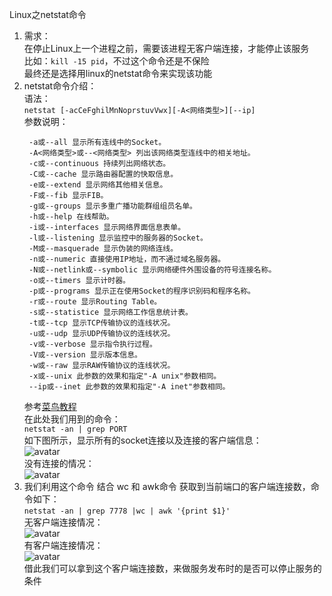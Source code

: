 Linux之netstat命令

1. 需求：<br>
   在停止Linux上一个进程之前，需要该进程无客户端连接，才能停止该服务<br>
   比如：``kill -15 pid``，不过这个命令还是不保险<br>
   最终还是选择用linux的netstat命令来实现该功能<br>
2. netstat命令介绍：<br>
   语法：<br>
   ``netstat [-acCeFghilMnNoprstuvVwx][-A<网络类型>][--ip]``<br>
   参数说明：
   ```$xslt
    -a或--all 显示所有连线中的Socket。
    -A<网络类型>或--<网络类型> 列出该网络类型连线中的相关地址。
    -c或--continuous 持续列出网络状态。
    -C或--cache 显示路由器配置的快取信息。
    -e或--extend 显示网络其他相关信息。
    -F或--fib 显示FIB。
    -g或--groups 显示多重广播功能群组组员名单。
    -h或--help 在线帮助。
    -i或--interfaces 显示网络界面信息表单。
    -l或--listening 显示监控中的服务器的Socket。
    -M或--masquerade 显示伪装的网络连线。
    -n或--numeric 直接使用IP地址，而不通过域名服务器。
    -N或--netlink或--symbolic 显示网络硬件外围设备的符号连接名称。
    -o或--timers 显示计时器。
    -p或--programs 显示正在使用Socket的程序识别码和程序名称。
    -r或--route 显示Routing Table。
    -s或--statistice 显示网络工作信息统计表。
    -t或--tcp 显示TCP传输协议的连线状况。
    -u或--udp 显示UDP传输协议的连线状况。
    -v或--verbose 显示指令执行过程。
    -V或--version 显示版本信息。
    -w或--raw 显示RAW传输协议的连线状况。
    -x或--unix 此参数的效果和指定"-A unix"参数相同。
    --ip或--inet 此参数的效果和指定"-A inet"参数相同。
    ```
   参考[菜鸟教程](https://www.runoob.com/linux/linux-comm-netstat.html)<br>
   在此处我们用到的命令：<br>
   ``netstat -an | grep PORT``<br>
   如下图所示，显示所有的socket连接以及连接的客户端信息：<br>
   ![avatar](https://github.com/Xlinlin/SpringCloud-Demo/blob/master/SpringCloud-Zookeeper/img/HA.png)<br>
   没有连接的情况：<br>
   ![avatar](https://github.com/Xlinlin/SpringCloud-Demo/blob/master/SpringCloud-Zookeeper/img/HA.png)<br>
3. 我们利用这个命令 结合 wc 和 awk命令 获取到当前端口的客户端连接数，命令如下：<br>
   ``netstat -an | grep 7778 |wc | awk '{print $1}'``<br>
   无客户端连接情况：<br>
   ![avatar](https://github.com/Xlinlin/SpringCloud-Demo/blob/master/SpringCloud-Zookeeper/img/HA.png)<br>
   有客户端连接情况：<br>
   ![avatar](https://github.com/Xlinlin/SpringCloud-Demo/blob/master/SpringCloud-Zookeeper/img/HA.png)<br>
   借此我们可以拿到这个客户端连接数，来做服务发布时的是否可以停止服务的条件